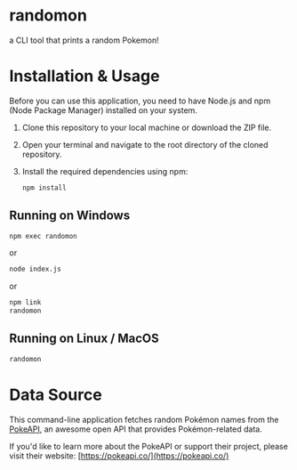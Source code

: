 # randomon

a CLI tool that prints a random Pokemon!

# Installation & Usage

Before you can use this application, you need to have Node.js and npm (Node Package Manager) installed on your system.

1. Clone this repository to your local machine or download the ZIP file.

2. Open your terminal and navigate to the root directory of the cloned repository.

3. Install the required dependencies using npm:

   ```sh
   npm install
   ```

## Running on Windows

```sh
npm exec randomon
```

or

```sh
node index.js
```

or

```sh
npm link
randomon
```

## Running on Linux / MacOS

```sh
randomon
```

# Data Source

This command-line application fetches random Pokémon names from the [PokeAPI](https://pokeapi.co/), an awesome open API that provides Pokémon-related data.

If you'd like to learn more about the PokeAPI or support their project, please visit their website: [https://pokeapi.co/](https://pokeapi.co/)
